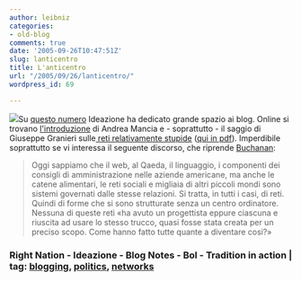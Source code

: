 ```yaml
---
author: leibniz
categories:
- old-blog
comments: true
date: '2005-09-26T10:47:51Z'
slug: lanticentro
title: L'anticentro
url: "/2005/09/26/lanticentro/"
wordpress_id: 69

---
```

![](http://www.traditioninaction.org/movies/movieimages/007_j_architect.jpg)Su [questo numero](http://ideazione.blogspot.com/2005/09/ideazione-blog-in-copertina.html) Ideazione ha dedicato grande spazio ai blog. Online si trovano [l'introduzione](http://www.ideazione.com/quotidiano/6.altro/2005/2005-09-22_rivista_mancia.htm) di Andrea Mancia e - soprattutto - il saggio di Giuseppe Granieri sulle[ reti relativamente stupide](http://www.bookcafe.net/blog/blog.cfm?id=352) ([qui in pdf](http://www.bookcafe.net/blog/relativamentestupido.pdf)). Imperdibile soprattutto se vi interessa il seguente discorso, che riprende [Buchanan](http://www.ita-bol.com/bol/main.jsp?action=bolscheda&ean=978880453333):  



> Oggi
sappiamo che il web, al Qaeda, il linguaggio, i componenti dei consigli
di amministrazione nelle aziende americane, ma anche le catene
alimentari, le reti sociali e migliaia di altri piccoli mondi sono
sistemi governati dalle stesse relazioni. Si tratta, in tutti i casi,
di reti. Quindi di forme che si sono strutturate senza un centro
ordinatore. Nessuna di queste reti «ha avuto un progettista eppure
ciascuna e riuscita ad usare lo stesso trucco, quasi fosse stata creata
per un preciso scopo. Come hanno fatto tutte quante a diventare cosi?»   



### Right Nation - Ideazione - Blog Notes - Bol - Tradition in action |  tag: [blogging](http://www.technorati.com/tags/blogging), [politics](http://www.technorati.com/tags/politics), [networks](http://www.technorati.com/tags/networks)

